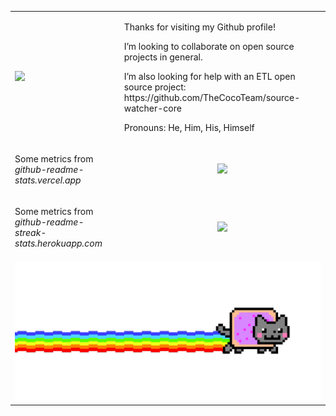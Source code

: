 <table cellspacing="0" cellpadding="0">
  <tr>
    <td>
      <img src="https://media.giphy.com/media/Nx0rz3jtxtEre/giphy.gif" />
    </td>
    <td>
      <p>Thanks for visiting my Github profile!</p>
      <p>I’m looking to collaborate on open source projects in general.</p>
      <p>I’m also looking for help with an ETL open source project: https://github.com/TheCocoTeam/source-watcher-core</p>
      <p>Pronouns: He, Him, His, Himself</p>
    </td>
  </tr>
  <tr>
    <td>
      <p>Some metrics from <i>github-readme-stats.vercel.app</i><p>
    </td>
    <td align="center">
      <img src="https://github-readme-stats.vercel.app/api?username=jpruiz114" />
    </td>
  </tr>
  <tr>
    <td>
      <p>Some metrics from <i>github-readme-streak-stats.herokuapp.com</i></p>
    </td>
    <td align="center">
      <img src="https://github-readme-streak-stats.herokuapp.com/?user=jpruiz114" />
    </td>
  </tr>
  <tr>
    <td colspan="2" align="center">
      <img src="https://github.com/jpruiz114/jpruiz114/blob/43250f81ec4b38da05a1eb0a731bb88a0d4c60fb/nyan-cat.gif" />
    </td>
  </tr>
</table>
